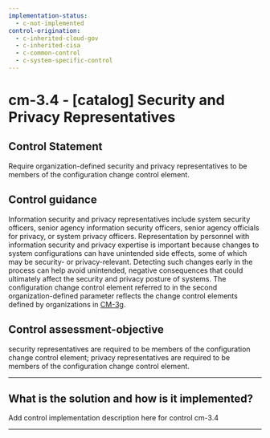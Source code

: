 ```yaml
---
implementation-status:
  - c-not-implemented
control-origination:
  - c-inherited-cloud-gov
  - c-inherited-cisa
  - c-common-control
  - c-system-specific-control
---
```


# cm-3.4 - \[catalog\] Security and Privacy Representatives

## Control Statement

Require organization-defined security and privacy representatives to be members of the configuration change control element.

## Control guidance

Information security and privacy representatives include system security officers, senior agency information security officers, senior agency officials for privacy, or system privacy officers. Representation by personnel with information security and privacy expertise is important because changes to system configurations can have unintended side effects, some of which may be security- or privacy-relevant. Detecting such changes early in the process can help avoid unintended, negative consequences that could ultimately affect the security and privacy posture of systems. The configuration change control element referred to in the second organization-defined parameter reflects the change control elements defined by organizations in [CM-3g](#cm-3_smt.g).

## Control assessment-objective

security representatives are required to be members of the configuration change control element;
privacy representatives are required to be members of the configuration change control element.

______________________________________________________________________

## What is the solution and how is it implemented?

Add control implementation description here for control cm-3.4

______________________________________________________________________
